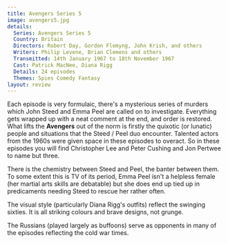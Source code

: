 ```yaml
---
title: Avengers Series 5
image: avengers5.jpg
details:
  Series: Avengers Series 5
  Country: Britain
  Directors: Robert Day, Gordon Flemyng, John Krish, and others
  Writers: Philip Levene, Brian Clemens and others
  Transmitted: 14th January 1967 to 18th November 1967
  Cast: Patrick MacNee, Diana Rigg
  Details: 24 episodes
  Themes: Spies Comedy Fantasy
layout: review
---
```

Each episode is very formulaic, there's a mysterious series of murders which
John Steed and Emma Peel are called on to investigate. Everything gets wrapped
up with a neat comment at the end, and order is restored. What lifts the **Avengers**
out of the norm is firstly the quixotic (or lunatic) people and situations that the
Steed / Peel duo encounter. Talented actors from the 1960s were given
space in these episodes to overact. So in these episodes you will find Christopher
Lee and Peter Cushing and Jon Pertwee to name but three.

There is the chemistry between Steed and Peel, the banter between them. To some
extent this is TV of its period, Emma Peel isn't a helpless female (her martial
arts skills are debatable) but she does end up tied up in predicaments needing Steed to rescue
her rather often.

The visual style (particularly Diana Rigg's outfits) reflect the swinging sixties. It is
all striking colours and brave designs, not grunge.

The Russians (played largely as buffoons) serve as opponents in many of the episodes
reflecting the cold war times.
